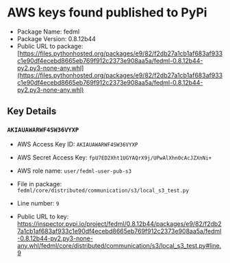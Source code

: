 # AWS keys found published to PyPi

* Package Name: fedml
* Package Version: 0.8.12b44
* Public URL to package: [https://files.pythonhosted.org/packages/e9/82/f2db27a1cb1af683af933c1e90df4ecebd8665eb769f912c2373e908aa5a/fedml-0.8.12b44-py2.py3-none-any.whl](https://files.pythonhosted.org/packages/e9/82/f2db27a1cb1af683af933c1e90df4ecebd8665eb769f912c2373e908aa5a/fedml-0.8.12b44-py2.py3-none-any.whl)

## Key Details

### `AKIAUAWARWF4SW36VYXP`

* AWS Access Key ID: `AKIAUAWARWF4SW36VYXP`
* AWS Secret Access Key: `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` 
* AWS role name: `user/fedml-user-pub-s3`
* File in package: `fedml/core/distributed/communication/s3/local_s3_test.py`
* Line number: `9`

* Public URL to key: https://inspector.pypi.io/project/fedml/0.8.12b44/packages/e9/82/f2db27a1cb1af683af933c1e90df4ecebd8665eb769f912c2373e908aa5a/fedml-0.8.12b44-py2.py3-none-any.whl/fedml/core/distributed/communication/s3/local_s3_test.py#line.9


